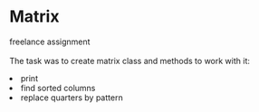 # Matrix
freelance assignment</br>
</br>
The task was to create matrix class and methods to work with it:
<lu>
<li>print</li>
<li>find sorted columns</li>
<li>replace quarters by pattern</li>
</lu>
